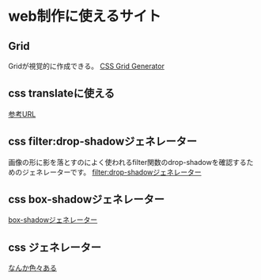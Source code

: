 # web制作に使えるサイト

## Grid

Gridが視覚的に作成できる。
[CSS Grid Generator](https://cssgrid-generator.netlify.app/)

## css translateに使える

[参考URL](https://liginc.co.jp/502701)

## css filter:drop-shadowジェネレーター

画像の形に影を落とすのによく使われるfilter関数のdrop-shadowを確認するためのジェネレーターです。
[filter:drop-shadowジェネレーター](https://www.bad-company.jp/drop-shadow)

## css box-shadowジェネレーター

[box-shadowジェネレーター](https://www.bad-company.jp/box-shadow)

## css ジェネレーター

[なんか色々ある](https://front-end-tools.com/)